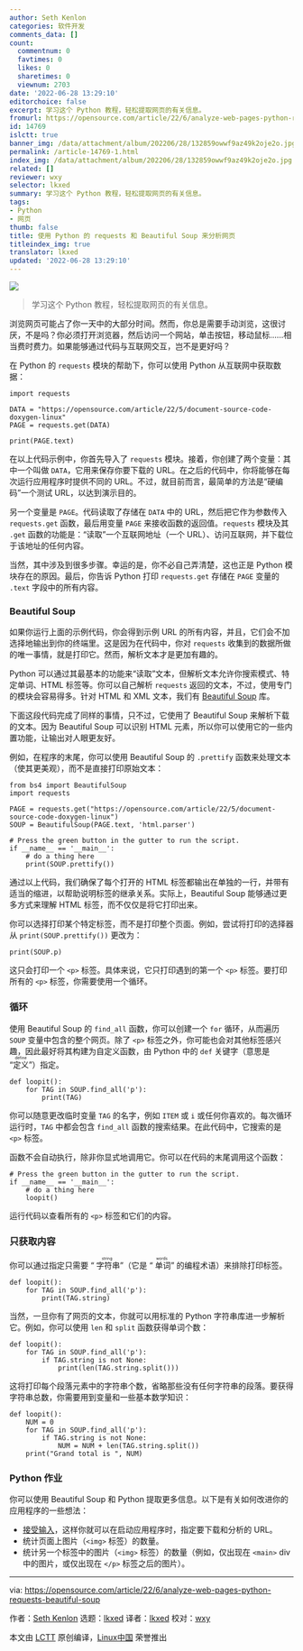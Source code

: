 ```yaml
---
author: Seth Kenlon
categories: 软件开发
comments_data: []
count:
  commentnum: 0
  favtimes: 0
  likes: 0
  sharetimes: 0
  viewnum: 2703
date: '2022-06-28 13:29:10'
editorchoice: false
excerpt: 学习这个 Python 教程，轻松提取网页的有关信息。
fromurl: https://opensource.com/article/22/6/analyze-web-pages-python-requests-beautiful-soup
id: 14769
islctt: true
banner_img: /data/attachment/album/202206/28/132859owwf9az49k2oje2o.jpg
permalink: /article-14769-1.html
index_img: /data/attachment/album/202206/28/132859owwf9az49k2oje2o.jpg.thumb.jpg
related: []
reviewer: wxy
selector: lkxed
summary: 学习这个 Python 教程，轻松提取网页的有关信息。
tags:
- Python
- 网页
thumb: false
title: 使用 Python 的 requests 和 Beautiful Soup 来分析网页
titleindex_img: true
translator: lkxed
updated: '2022-06-28 13:29:10'
---
```


![](/data/attachment/album/202206/28/132859owwf9az49k2oje2o.jpg)



> 
> 学习这个 Python 教程，轻松提取网页的有关信息。
> 
> 
> 


浏览网页可能占了你一天中的大部分时间。然而，你总是需要手动浏览，这很讨厌，不是吗？你必须打开浏览器，然后访问一个网站，单击按钮，移动鼠标……相当费时费力。如果能够通过代码与互联网交互，岂不是更好吗？


在 Python 的 `requests` 模块的帮助下，你可以使用 Python 从互联网中获取数据：



```
import requests

DATA = "https://opensource.com/article/22/5/document-source-code-doxygen-linux"
PAGE = requests.get(DATA)

print(PAGE.text)

```

在以上代码示例中，你首先导入了 `requests` 模块。接着，你创建了两个变量：其中一个叫做 `DATA`，它用来保存你要下载的 URL。在之后的代码中，你将能够在每次运行应用程序时提供不同的 URL。不过，就目前而言，最简单的方法是“硬编码”一个测试 URL，以达到演示目的。


另一个变量是 `PAGE`。代码读取了存储在 `DATA` 中的 URL，然后把它作为参数传入 `requests.get` 函数，最后用变量 `PAGE` 来接收函数的返回值。`requests` 模块及其 `.get` 函数的功能是：“读取”一个互联网地址（一个 URL）、访问互联网，并下载位于该地址的任何内容。


当然，其中涉及到很多步骤。幸运的是，你不必自己弄清楚，这也正是 Python 模块存在的原因。最后，你告诉 Python 打印 `requests.get` 存储在 `PAGE` 变量的 `.text` 字段中的所有内容。


### Beautiful Soup


如果你运行上面的示例代码，你会得到示例 URL 的所有内容，并且，它们会不加选择地输出到你的终端里。这是因为在代码中，你对 `requests` 收集到的数据所做的唯一事情，就是打印它。然而，解析文本才是更加有趣的。


Python 可以通过其最基本的功能来“读取”文本，但解析文本允许你搜索模式、特定单词、HTML 标签等。你可以自己解析 `requests` 返回的文本，不过，使用专门的模块会容易得多。针对 HTML 和 XML 文本，我们有 [Beautiful Soup](https://beautiful-soup-4.readthedocs.io/en/latest/) 库。


下面这段代码完成了同样的事情，只不过，它使用了 Beautiful Soup 来解析下载的文本。因为 Beautiful Soup 可以识别 HTML 元素，所以你可以使用它的一些内置功能，让输出对人眼更友好。


例如，在程序的末尾，你可以使用 Beautiful Soup 的 `.prettify` 函数来处理文本（使其更美观），而不是直接打印原始文本：



```
from bs4 import BeautifulSoup
import requests

PAGE = requests.get("https://opensource.com/article/22/5/document-source-code-doxygen-linux")
SOUP = BeautifulSoup(PAGE.text, 'html.parser')

# Press the green button in the gutter to run the script.
if __name__ == '__main__':
    # do a thing here
    print(SOUP.prettify())

```

通过以上代码，我们确保了每个打开的 HTML 标签都输出在单独的一行，并带有适当的缩进，以帮助说明标签的继承关系。实际上，Beautiful Soup 能够通过更多方式来理解 HTML 标签，而不仅仅是将它打印出来。


你可以选择打印某个特定标签，而不是打印整个页面。例如，尝试将打印的选择器从 `print(SOUP.prettify())` 更改为：



```
print(SOUP.p)

```

这只会打印一个 `<p>` 标签。具体来说，它只打印遇到的第一个 `<p>` 标签。要打印所有的 `<p>` 标签，你需要使用一个循环。


### 循环


使用 Beautiful Soup 的 `find_all` 函数，你可以创建一个 `for` 循环，从而遍历 `SOUP` 变量中包含的整个网页。除了 `<p>` 标签之外，你可能也会对其他标签感兴趣，因此最好将其构建为自定义函数，由 Python 中的 `def` 关键字（意思是 <ruby> “定义” <rt>  define </rt></ruby>）指定。



```
def loopit():
    for TAG in SOUP.find_all('p'):
        print(TAG)

```

你可以随意更改临时变量 `TAG` 的名字，例如 `ITEM` 或 `i` 或任何你喜欢的。每次循环运行时，`TAG` 中都会包含 `find_all` 函数的搜索结果。在此代码中，它搜索的是 `<p>` 标签。


函数不会自动执行，除非你显式地调用它。你可以在代码的末尾调用这个函数：



```
# Press the green button in the gutter to run the script.
if __name__ == '__main__':
    # do a thing here
    loopit()

```

运行代码以查看所有的 `<p>` 标签和它们的内容。


### 只获取内容


你可以通过指定只需要 “<ruby> 字符串 <rt>  string </rt></ruby>”（它是 “<ruby> 单词 <rt>  words </rt></ruby>” 的编程术语）来排除打印标签。



```
def loopit():
    for TAG in SOUP.find_all('p'):
        print(TAG.string)

```

当然，一旦你有了网页的文本，你就可以用标准的 Python 字符串库进一步解析它。例如，你可以使用 `len` 和 `split` 函数获得单词个数：



```
def loopit():
    for TAG in SOUP.find_all('p'):
        if TAG.string is not None:
            print(len(TAG.string.split()))

```

这将打印每个段落元素中的字符串个数，省略那些没有任何字符串的段落。要获得字符串总数，你需要用到变量和一些基本数学知识：



```
def loopit():
    NUM = 0
    for TAG in SOUP.find_all('p'):
        if TAG.string is not None:
            NUM = NUM + len(TAG.string.split())
    print("Grand total is ", NUM)

```

### Python 作业


你可以使用 Beautiful Soup 和 Python 提取更多信息。以下是有关如何改进你的应用程序的一些想法：


* [接受输入](https://opensource.com/article/17/3/python-tricks-artists-interactivity-Python-scripts)，这样你就可以在启动应用程序时，指定要下载和分析的 URL。
* 统计页面上图片（`<img>` 标签）的数量。
* 统计另一个标签中的图片（`<img>` 标签）的数量（例如，仅出现在 `<main>` div 中的图片，或仅出现在 `</p>` 标签之后的图片）。




---


via: <https://opensource.com/article/22/6/analyze-web-pages-python-requests-beautiful-soup>


作者：[Seth Kenlon](https://opensource.com/users/seth) 选题：[lkxed](https://github.com/lkxed) 译者：[lkxed](https://github.com/lkxed) 校对：[wxy](https://github.com/wxy)


本文由 [LCTT](https://github.com/LCTT/TranslateProject) 原创编译，[Linux中国](https://linux.cn/) 荣誉推出